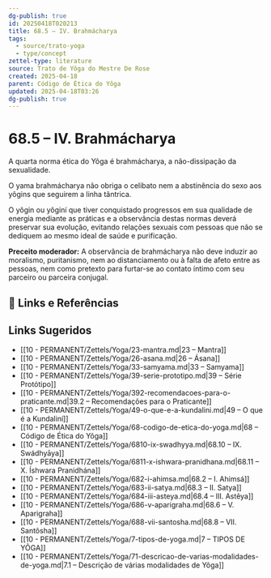 ```yaml
---
dg-publish: true
id: 20250418T020213
title: 68.5 – IV. Brahmácharya
tags:
  - source/trato-yoga
  - type/concept
zettel-type: literature
source: Trato de Yôga do Mestre De Rose
created: 2025-04-18
parent: Código de Ética do Yôga
updated: 2025-04-18T03:26
dg-publish: true
---
```


# 68.5 – IV. Brahmácharya

A quarta norma ética do Yôga é brahmácharya, a não-dissipação da sexualidade.

O yama brahmácharya não obriga o celibato nem a abstinência do sexo aos yôgins que seguirem a linha tântrica.

O yôgin ou yôginí que tiver conquistado progressos em sua qualidade de energia mediante as práticas e a observância destas normas deverá preservar sua evolução, evitando relações sexuais com pessoas que não se dediquem ao mesmo ideal de saúde e purificação.

**Preceito moderador:** A observância de brahmácharya não deve induzir ao moralismo, puritanismo, nem ao distanciamento ou à falta de afeto entre as pessoas, nem como pretexto para furtar-se ao contato íntimo com seu parceiro ou parceira conjugal.

## 🔗 Links e Referências

## Links Sugeridos

- [[10 - PERMANENT/Zettels/Yoga/23-mantra.md\|23 – Mantra]]
- [[10 - PERMANENT/Zettels/Yoga/26-asana.md\|26 – Ásana]]
- [[10 - PERMANENT/Zettels/Yoga/33-samyama.md\|33 – Samyama]]
- [[10 - PERMANENT/Zettels/Yoga/39-serie-prototipo.md\|39 – Série Protótipo]]
- [[10 - PERMANENT/Zettels/Yoga/392-recomendacoes-para-o-praticante.md\|39.2 – Recomendações para o Praticante]]
- [[10 - PERMANENT/Zettels/Yoga/49-o-que-e-a-kundalini.md\|49 – O que é a Kundaliní]]
- [[10 - PERMANENT/Zettels/Yoga/68-codigo-de-etica-do-yoga.md\|68 – Código de Ética do Yôga]]
- [[10 - PERMANENT/Zettels/Yoga/6810-ix-swadhyya.md\|68.10 – IX. Swádhyāya]]
- [[10 - PERMANENT/Zettels/Yoga/6811-x-ishwara-pranidhana.md\|68.11 – X. Íshwara Pranidhána]]
- [[10 - PERMANENT/Zettels/Yoga/682-i-ahimsa.md\|68.2 – I. Ahimsá]]
- [[10 - PERMANENT/Zettels/Yoga/683-ii-satya.md\|68.3 – II. Satya]]
- [[10 - PERMANENT/Zettels/Yoga/684-iii-asteya.md\|68.4 – III. Astêya]]
- [[10 - PERMANENT/Zettels/Yoga/686-v-aparigraha.md\|68.6 – V. Aparigraha]]
- [[10 - PERMANENT/Zettels/Yoga/688-vii-santosha.md\|68.8 – VII. Santôsha]]
- [[10 - PERMANENT/Zettels/Yoga/7-tipos-de-yoga.md\|7 – TIPOS DE YÔGA]]
- [[10 - PERMANENT/Zettels/Yoga/71-descricao-de-varias-modalidades-de-yoga.md\|7.1 – Descrição de várias modalidades de Yôga]]